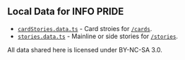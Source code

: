 ## Local Data for INFO PRIDE

* [`cardStories.data.ts`](./cardStories.data.ts) - Card stroies for [`/cards`](https://info-pride.vercel.app/cards).
* [`stories.data.ts`](./stories.data.ts) - Mainline or side stories for [`/stories`](https://info-pride.vercel.app/stories).

All data shared here is licensed under BY-NC-SA 3.0.